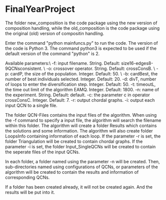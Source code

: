 # FinalYearProject
The folder new_composition is the code package using the new version of composition handling, while the old_composition is the code package using the original (old) version of compositin handling.

Enter the command "python mainfuncs.py" to run the code. The version of the code is Python 3. The command python3 is expected to be used if the default version of the command "python" is 2.

Available parameters:\\
-f: input filename. String. Default: size16-edges8-9QCNsconsistent. \\
-o: crossover operator. String. Default: crossConsB. \\
-p: cardP, the size of the population. Integer. Default: 50. \\
-b: cardBest, the number of best individuals selected. Integer. Default: 20. 
-d: divT, number of loops to enter the diversification step. Integer. Default: 50. 
-t: timeoutL, the time out limit of the algorithm EAMQ. Integer. Default: 1800. 
-n: name of the experiment. String. Default: default. 
-c: the parameter c in operator crossConsC. Integer. Default: 7. 
-r: output chordal graphs. 
-i: output each input QCN to a single file.

The folder QCN-Files contains the input files of the algorithm. When using the -f command to specify a input file, the algorithm will search the filename within this folder. 
The algorithm will create a folder Results which contains the solutions and some information.
The algorithm will also create folder LoopsInfo containing information of each loop.
If the parameter -r is set, the folder Triangulation will be created to contain chordal graphs.
If the parameter -i is set, the folder Input_SingleQCNs will be created to contain the seperate files of the input QCNs.

In each folder, a folder named using the parameter -n will be created. Then, sub-directories named using configurations of QCNs, or parameters of the algorithm will be created to contain the results and information of corresponding QCNs.

If a folder has been created already, it will not be created again. And the results will be put into it.
